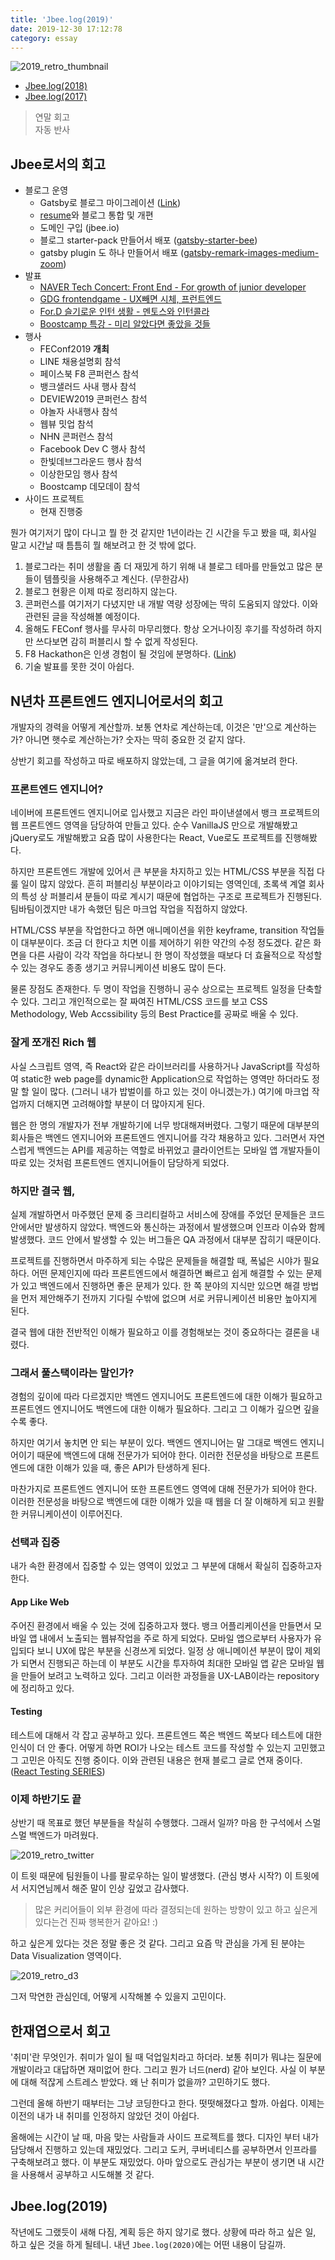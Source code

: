 ```yaml
---
title: 'Jbee.log(2019)'
date: 2019-12-30 17:12:78
category: essay
---
```


![2019_retro_thumbnail](./images/2019_retro_thumbnail.png)

- [Jbee.log(2018)](https://jbee.io/essay/2018_retro/)
- [Jbee.log(2017)](https://jbee.io/essay/2017_retro/)

> 연말 회고  
> 자동 반사

## Jbee로서의 회고

- 블로그 운영
  - Gatsby로 블로그 마이그레이션 ([Link](https://jbee.io/etc/intro-new-blog/))
  - [resume](https://jbee.io/about)와 블로그 통합 및 개편
  - 도메인 구입 (jbee.io)
  - 블로그 starter-pack 만들어서 배포 ([gatsby-starter-bee](https://github.com/JaeYeopHan/gatsby-starter-bee))
  - gatsby plugin 도 하나 만들어서 배포 ([gatsby-remark-images-medium-zoom](https://github.com/JaeYeopHan/gatsby-remark-images-medium-zoom))
- 발표
  - [NAVER Tech Concert: Front End - For growth of junior developer](https://speakerdeck.com/jaeyeophan/junieo-gaebaljayi-seongjange-daehaeseo)
  - [GDG frontendgame - UX빼면 시체, 프런트엔드](https://speakerdeck.com/jaeyeophan/uxbbaemyeon-sice-peureonteuendeu)
  - [For.D 슬기로운 인턴 생활 - 멘토스와 인턴콜라](https://speakerdeck.com/jaeyeophan/mentoseuwa-inteonkolra)
  - [Boostcamp 특강 - 미리 알았다면 좋았을 것들](https://speakerdeck.com/jaeyeophan/miri-alassdamyeon-johasseul-geosdeul)
- 행사
  - FEConf2019 **개최**
  - LINE 채용설명회 참석
  - 페이스북 F8 콘퍼런스 참석
  - 뱅크샐러드 사내 행사 참석
  - DEVIEW2019 콘퍼런스 참석
  - 야놀자 사내행사 참석
  - 웹뷰 밋업 참석
  - NHN 콘퍼런스 참석
  - Facebook Dev C 행사 참석
  - 한빛데브그라운드 행사 참석
  - 이상한모임 행사 참석
  - Boostcamp 데모데이 참석
- 사이드 프로젝트
  - 현재 진행중

뭔가 여기저기 많이 다니고 뭘 한 것 같지만 1년이라는 긴 시간을 두고 봤을 때, 회사일 말고 시간날 때 틈틈히 뭘 해보려고 한 것 밖에 없다.

1. 블로그라는 취미 생활을 좀 더 재밌게 하기 위해 내 블로그 테마를 만들었고 많은 분들이 템플릿을 사용해주고 계신다. (무한감사)
2. 블로그 현황은 이제 따로 정리하지 않는다.
3. 콘퍼런스를 여기저기 다녔지만 내 개발 역량 성장에는 딱히 도움되지 않았다. 이와 관련된 글을 작성해볼 예정이다.
4. 올해도 FEConf 행사를 무사히 마무리했다. 항상 오거나이징 후기를 작성하려 하지만 쓰다보면 감히 퍼블리시 할 수 없게 작성된다.
5. F8 Hackathon은 인생 경험이 될 것임에 분명하다. ([Link](https://jbee.io/etc/f8-hackathon-review/))
6. 기술 발표를 못한 것이 아쉽다.

## N년차 프론트엔드 엔지니어로서의 회고

개발자의 경력을 어떻게 계산할까. 보통 연차로 계산하는데, 이것은 '만'으로 계산하는가? 아니면 햇수로 계산하는가? 숫자는 딱히 중요한 것 같지 않다.

상반기 회고를 작성하고 따로 배포하지 않았는데, 그 글을 여기에 옮겨보려 한다.

### 프론트엔드 엔지니어?

네이버에 프론트엔드 엔지니어로 입사했고 지금은 라인 파이낸셜에서 뱅크 프로젝트의 웹 프론트엔드 영역을 담당하여 만들고 있다. 순수 VanillaJS 만으로 개발해봤고 jQuery로도 개발해봤고 요즘 많이 사용한다는 React, Vue로도 프로젝트를 진행해봤다.

하지만 프론트엔드 개발에 있어서 큰 부분을 차지하고 있는 HTML/CSS 부분을 직접 다룰 일이 많지 않았다. 흔히 퍼블리싱 부분이라고 이야기되는 영역인데, 초록색 계열 회사의 특성 상 퍼블리셔 분들이 따로 계시기 때문에 협업하는 구조로 프로젝트가 진행된다. 팀바팀이겠지만 내가 속했던 팀은 마크업 작업을 직접하지 않았다.

HTML/CSS 부분을 작업한다고 하면 애니메이션을 위한 keyframe, transition 작업들이 대부분이다. 조금 더 한다고 치면 이를 제어하기 위한 약간의 수정 정도겠다. 같은 화면을 다른 사람이 각각 작업을 하다보니 한 명이 작성했을 때보다 더 효율적으로 작성할 수 있는 경우도 종종 생기고 커뮤니케이션 비용도 많이 든다.

물론 장점도 존재한다. 두 명이 작업을 진행하니 공수 상으로는 프로젝트 일정을 단축할 수 있다. 그리고 개인적으로는 잘 짜여진 HTML/CSS 코드를 보고 CSS Methodology, Web Accssibility 등의 Best Practice를 공짜로 배울 수 있다.

### 잘게 쪼개진 Rich 웹

사실 스크립트 영역, 즉 React와 같은 라이브러리를 사용하거나 JavaScript를 작성하여 static한 web page를 dynamic한 Application으로 작업하는 영역만 하더라도 정말 할 일이 많다. (그러니 내가 밥벌이를 하고 있는 것이 아니겠는가.) 여기에 마크업 작업까지 더해지면 고려해야할 부분이 더 많아지게 된다.

웹은 한 명의 개발자가 전부 개발하기에 너무 방대해져버렸다. 그렇기 때문에 대부분의 회사들은 백엔드 엔지니어와 프론트엔드 엔지니어를 각각 채용하고 있다. 그러면서 자연스럽게 백엔드는 API를 제공하는 역할로 바뀌었고 클라이언트는 모바일 앱 개발자들이 따로 있는 것처럼 프론트엔드 엔지니어들이 담당하게 되었다.

### 하지만 결국 웹,

실제 개발하면서 마주했던 문제 중 크리티컬하고 서비스에 장애를 주었던 문제들은 코드 안에서만 발생하지 않았다. 백엔드와 통신하는 과정에서 발생했으며 인프라 이슈와 함께 발생했다. 코드 안에서 발생할 수 있는 버그들은 QA 과정에서 대부분 잡히기 때문이다.

프로젝트를 진행하면서 마주하게 되는 수많은 문제들을 해결할 때, 폭넓은 시야가 필요하다. 어떤 문제인지에 따라 프론트엔드에서 해결하면 빠르고 쉽게 해결할 수 있는 문제가 있고 백엔드에서 진행하면 좋은 문제가 있다. 한 쪽 분야의 지식만 있으면 해결 방법을 먼저 제안해주기 전까지 기다릴 수밖에 없으며 서로 커뮤니케이션 비용만 높아지게 된다.

결국 웹에 대한 전반적인 이해가 필요하고 이를 경험해보는 것이 중요하다는 결론을 내렸다.

### 그래서 풀스택이라는 말인가?

경험의 깊이에 따라 다르겠지만 백엔드 엔지니어도 프론트엔드에 대한 이해가 필요하고 프론트엔드 엔지니어도 백엔드에 대한 이해가 필요하다. 그리고 그 이해가 깊으면 깊을 수록 좋다.

하지만 여기서 놓치면 안 되는 부분이 있다. 백엔드 엔지니어는 말 그대로 백엔드 엔지니어이기 때문에 백엔드에 대해 전문가가 되어야 한다. 이러한 전문성을 바탕으로 프론트엔드에 대한 이해가 있을 때, 좋은 API가 탄생하게 된다.

마찬가지로 프론트엔드 엔지니어 또한 프론트엔드 영역에 대해 전문가가 되어야 한다. 이러한 전문성을 바탕으로 백엔드에 대한 이해가 있을 때 웹을 더 잘 이해하게 되고 원활한 커뮤니케이션이 이루어진다.

### 선택과 집중

내가 속한 환경에서 집중할 수 있는 영역이 있었고 그 부분에 대해서 확실히 집중하고자 한다.

#### App Like Web

주어진 환경에서 배울 수 있는 것에 집중하고자 했다. 뱅크 어플리케이션을 만들면서 모바일 앱 내에서 노출되는 웹뷰작업을 주로 하게 되었다. 모바일 앱으로부터 사용자가 유입되다 보니 UX에 많은 부분을 신경쓰게 되었다. 일정 상 애니메이션 부분이 많이 제외가 되면서 진행되곤 하는데 이 부분도 시간을 투자하여 최대한 모바일 앱 같은 모바일 웹을 만들어 보려고 노력하고 있다. 그리고 이러한 과정들을 UX-LAB이라는 repository에 정리하고 있다.

#### Testing

테스트에 대해서 각 잡고 공부하고 있다. 프론트엔드 쪽은 백엔드 쪽보다 테스트에 대한 인식이 더 안 좋다. 어떻게 하면 ROI가 나오는 테스트 코드를 작성할 수 있는지 고민했고 그 고민은 아직도 진행 중이다. 이와 관련된 내용은 현재 블로그 글로 연재 중이다. ([React Testing SERIES](https://jbee.io/react/testing-0-react-testing-intro/))

### 이제 하반기도 끝

상반기 때 목표로 했던 부분들을 착실히 수행했다. 그래서 일까? 마음 한 구석에서 스멀스멀 백엔드가 마려웠다.

![2019_retro_twitter](./images/2019_retro_twitter.png)

이 트윗 때문에 팀원들이 나를 팔로우하는 일이 발생했다. (관심 병사 시작?) 이 트윗에서 서지연님께서 해준 말이 인상 깊었고 감사했다.

> 많은 커리어들이 외부 환경에 따라 결정되는데 원하는 방향이 있고 하고 싶은게 있다는건 진짜 행복한거 같아요! :)

하고 싶은게 있다는 것은 정말 좋은 것 같다. 그리고 요즘 막 관심을 가게 된 분야는 Data Visualization 영역이다.

![2019_retro_d3](./images/2019_retro_d3.png)

그저 막연한 관심인데, 어떻게 시작해볼 수 있을지 고민이다.

## 한재엽으로서 회고

'취미'란 무엇인가. 취미가 일이 될 때 덕업일치라고 하더라. 보통 취미가 뭐냐는 질문에 개발이라고 대답하면 재미없어 한다. 그리고 뭔가 너드(nerd) 같아 보인다. 사실 이 부분에 대해 적잖게 스트레스 받았다. 왜 난 취미가 없을까? 고민하기도 했다.

그런데 올해 하반기 때부터는 그냥 코딩한다고 한다. 떳떳해졌다고 할까. 아쉽다. 이제는 이전의 내가 내 취미를 인정하지 않았던 것이 아쉽다.

올해에는 시간이 날 때, 마음 맞는 사람들과 사이드 프로젝트를 했다. 디자인 부터 내가 담당해서 진행하고 있는데 재밌었다. 그리고 도커, 쿠버네티스를 공부하면서 인프라를 구축해보려고 했다. 이 부분도 재밌었다. 아마 앞으로도 관심가는 부분이 생기면 내 시간을 사용해서 공부하고 시도해볼 것 같다.

## Jbee.log(2019)

작년에도 그랬듯이 새해 다짐, 계획 등은 하지 않기로 했다. 상황에 따라 하고 싶은 일, 하고 싶은 것을 하게 될테니. 내년 `Jbee.log(2020)`에는 어떤 내용이 담길까.
